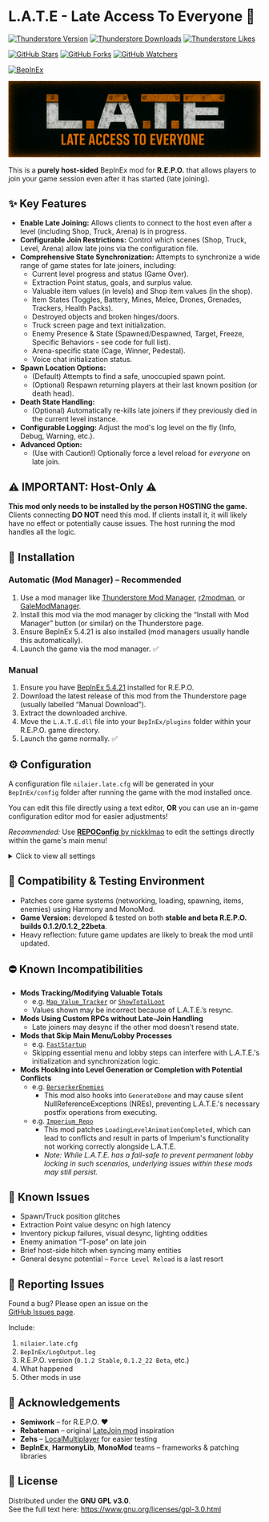 # L.A.T.E - Late Access To Everyone 🚀

<!-- Thunderstore stats -->
[![Thunderstore Version](https://img.shields.io/thunderstore/v/Nilaier/L_A_T_E?style=for-the-badge&logo=thunderstore&logoColor=white)](https://thunderstore.io/c/repo/p/Nilaier/LATE/)
[![Thunderstore Downloads](https://img.shields.io/thunderstore/dt/Nilaier/L_A_T_E?style=for-the-badge&logo=thunderstore&logoColor=white)](https://thunderstore.io/c/repo/p/Nilaier/LATE/)
[![Thunderstore Likes](https://img.shields.io/thunderstore/likes/Nilaier/L_A_T_E?style=for-the-badge&logo=thunderstore&logoColor=white)](https://thunderstore.io/c/repo/p/Nilaier/LATE/)

<!-- GitHub stats -->
[![GitHub Stars](https://img.shields.io/github/stars/NilaierMusic/L.A.T.E?style=for-the-badge&logo=github)](https://github.com/NilaierMusic/L.A.T.E/stargazers)
[![GitHub Forks](https://img.shields.io/github/forks/NilaierMusic/L.A.T.E?style=for-the-badge&logo=github)](https://github.com/NilaierMusic/L.A.T.E/network/members)
[![GitHub Watchers](https://img.shields.io/github/watchers/NilaierMusic/L.A.T.E?style=for-the-badge&logo=github)](https://github.com/NilaierMusic/L.A.T.E/watchers)

<!-- Framework -->
[![BepInEx](https://img.shields.io/badge/BepInEx-5.4.21-blue.svg?style=flat-square)](https://github.com/BepInEx/BepInEx)

<p align="center">
  <img src="https://raw.githubusercontent.com/NilaierMusic/L.A.T.E/main/banner.png" alt="L.A.T.E Banner" />
</p>

This is a **purely host-sided** BepInEx mod for **R.E.P.O.** that allows players to join your game session even after it has started (late joining).


## ✨ Key Features
* **Enable Late Joining:** Allows clients to connect to the host even after a level (including Shop, Truck, Arena) is in progress.
* **Configurable Join Restrictions:** Control which scenes (Shop, Truck, Level, Arena) allow late joins via the configuration file.
* **Comprehensive State Synchronization:** Attempts to synchronize a wide range of game states for late joiners, including:
  * Current level progress and status (Game Over).
  * Extraction Point status, goals, and surplus value.
  * Valuable item values (in levels) and Shop item values (in the shop).
  * Item States (Toggles, Battery, Mines, Melee, Drones, Grenades, Trackers, Health Packs).
  * Destroyed objects and broken hinges/doors.
  * Truck screen page and text initialization.
  * Enemy Presence & State (Spawned/Despawned, Target, Freeze, Specific Behaviors - see code for full list).
  * Arena-specific state (Cage, Winner, Pedestal).
  * Voice chat initialization status.
* **Spawn Location Options:**
  * (Default) Attempts to find a safe, unoccupied spawn point.
  * (Optional) Respawn returning players at their last known position (or death head).
* **Death State Handling:**  
  * (Optional) Automatically re-kills late joiners if they previously died in the current level instance.
* **Configurable Logging:** Adjust the mod's log level on the fly (Info, Debug, Warning, etc.).
* **Advanced Option:**  
  * (Use with Caution!) Optionally force a level reload for *everyone* on late join.


## ⚠️ IMPORTANT: Host-Only ⚠️
**This mod only needs to be installed by the person HOSTING the game.**  
Clients connecting **DO NOT** need this mod. If clients install it, it will likely have no effect or potentially cause issues. The host running the mod handles all the logic.


## 💾 Installation
### Automatic (Mod Manager) – Recommended
1. Use a mod manager like [Thunderstore Mod Manager](https://www.overwolf.com/app/Thunderstore-Thunderstore_Mod_Manager), [r2modman](https://github.com/ebkr/r2modmanPlus/releases/latest), or [GaleModManager](https://github.com/Krystilize/GaleModManager/releases/latest).
2. Install this mod via the mod manager by clicking the “Install with Mod Manager” button (or similar) on the Thunderstore page.
3. Ensure BepInEx 5.4.21 is also installed (mod managers usually handle this automatically).
4. Launch the game via the mod manager. ✅

### Manual
1. Ensure you have [BepInEx 5.4.21](https://thunderstore.io/c/repo/p/BepInEx/BepInExPack/) installed for R.E.P.O.
2. Download the latest release of this mod from the Thunderstore page (usually labelled “Manual Download”).
3. Extract the downloaded archive.
4. Move the `L.A.T.E.dll` file into your `BepInEx/plugins` folder within your R.E.P.O. game directory.
5. Launch the game normally. ✅


## ⚙️ Configuration
A configuration file `nilaier.late.cfg` will be generated in your `BepInEx/config` folder after running the game with the mod installed once.

You can edit this file directly using a text editor, **OR** you can use an in-game configuration editor mod for easier adjustments!

*Recommended:* Use [**REPOConfig** by nickklmao](https://thunderstore.io/c/repo/p/nickklmao/REPOConfig/) to edit the settings directly within the game's main menu!

<details>
<summary>Click to view all settings</summary>

### [General]
* `Allow in shop`: (Default: `true`)
* `Allow in truck`: (Default: `true`)
* `Allow in level`: (Default: `true`)
* `Allow in arena`: (Default: `true`)

### [Late Join Behavior]
* `Kill If Previously Dead`: (Default: `true`)
* `Spawn At Last Position`: (Default: `true`)

### [Advanced (Use With Caution)]
* `Force Level Reload on Late Join`: (Default: `false`) **HIGHLY DISRUPTIVE!**

### [Debugging]
* `Log Level`: (Default: `Info`)
</details>


## 🤝 Compatibility & Testing Environment
* Patches core game systems (networking, loading, spawning, items, enemies) using Harmony and MonoMod.
* **Game Version:** developed & tested on both **stable and beta R.E.P.O. builds 0.1.2/0.1.2_22beta**.
* Heavy reflection: future game updates are likely to break the mod until updated.


## ⛔ Known Incompatibilities
* **Mods Tracking/Modifying Valuable Totals**
  * e.g. [`Map_Value_Tracker`](https://thunderstore.io/c/repo/p/Tansinator/Map_Value_Tracker/) or [`ShowTotalLoot`](https://thunderstore.io/c/repo/p/itsageba/ShowTotalLoot/)
  * Values shown may be incorrect because of L.A.T.E.’s resync.
* **Mods Using Custom RPCs without Late-Join Handling**
  * Late joiners may desync if the other mod doesn’t resend state.
* **Mods that Skip Main Menu/Lobby Processes**
  * e.g. [`FastStartup`](https://thunderstore.io/c/repo/p/Kesomannen/FastStartup/)
  * Skipping essential menu and lobby steps can interfere with L.A.T.E.'s initialization and synchronization logic.
* **Mods Hooking into Level Generation or Completion with Potential Conflicts**
  * e.g. [`BerserkerEnemies`](https://thunderstore.io/c/repo/p/FNKT_Labs/BerserkerEnemies/)
    * This mod also hooks into `GenerateDone` and may cause silent NullReferenceExceptions (NREs), preventing L.A.T.E.'s necessary postfix operations from executing.
  * e.g. [`Imperium_Repo`](https://thunderstore.io/c/repo/p/giosuel/Imperium_Repo/)
    * This mod patches `LoadingLevelAnimationCompleted`, which can lead to conflicts and result in parts of Imperium's functionality not working correctly alongside L.A.T.E.
    * _Note: While L.A.T.E. has a fail-safe to prevent permanent lobby locking in such scenarios, underlying issues within these mods may still persist._


## 🤔 Known Issues
* Spawn/Truck position glitches
* Extraction Point value desync on high latency
* Inventory pickup failures, visual desync, lighting oddities
* Enemy animation “T-pose” on late join
* Brief host-side hitch when syncing many entities
* General desync potential – `Force Level Reload` is a last resort


## 🐛 Reporting Issues
Found a bug? Please open an issue on the  
[GitHub Issues page](https://github.com/NilaierMusic/L.A.T.E/issues).

Include:
1. `nilaier.late.cfg`
2. `BepInEx/LogOutput.log`
3. R.E.P.O. version (`0.1.2 Stable`, `0.1.2_22 Beta`, etc.)
4. What happened
5. Other mods in use


## 🙏 Acknowledgements
* **Semiwork** – for R.E.P.O. ❤️  
* **Rebateman** – original [LateJoin mod](https://thunderstore.io/c/repo/p/Rebateman/LateJoin/) inspiration  
* **Zehs** – [LocalMultiplayer](https://thunderstore.io/c/repo/p/Zehs/LocalMultiplayer/) for easier testing  
* **BepInEx**, **HarmonyLib**, **MonoMod** teams – frameworks & patching libraries  


## 📜 License
Distributed under the **GNU GPL v3.0**.  
See the full text here: <https://www.gnu.org/licenses/gpl-3.0.html>